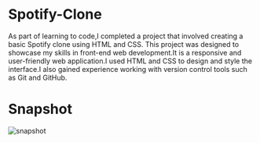 # Spotify-Clone
As part of learning to code,I completed a project that involved creating a basic Spotify clone using HTML and CSS. This project was designed to showcase my skills in front-end web development.It is a responsive and user-friendly web application.I used HTML and CSS to design and style the interface.I also gained experience working with version control tools such as Git and GitHub.

# Snapshot

![snapshot](https://github.com/Prajwal-06/Spotify-Clone/assets/113961048/a257fd07-ba64-46b1-ad95-8ac8204c9a61)

